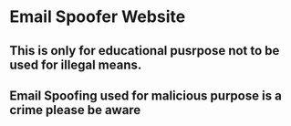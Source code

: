 # Email Spoofer Website
## This is only for educational pusrpose not to be used for illegal means.
## Email Spoofing used for malicious purpose is a crime please be aware

